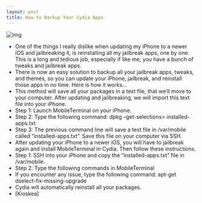 ```yaml
---
layout: post
title: How to Backup Your Cydia Apps
---
```

![img](http://media.idownloadblog.com/wp-content/uploads/2010/08/Cydia-Apps.png)
* One of the things I really dislike when updating my iPhone to a newer iOS and jailbreaking it, is reinstalling all my jailbreak apps, one by one. This is a long and tedious job, especially if like me, you have a bunch of tweaks and jailbreak apps.
* There is now an easy solution to backup all your jailbreak apps, tweaks, and themes, so you can update your iPhone, jailbreak, and reinstall those apps in no time. Here is how it works…
* This method will save all your packages in a text file, that we’ll move to your computer. After updating and jailbreaking, we will import this text file into your iPhone.
* Step 1: Launch MobileTerminal on your iPhone.
* Step 2: Type the following command: dpkg –get-selections> installed-apps.txt
* Step 3: The previous command line will save a text file in /var/mobile called “installed-apps.txt”. Save this file on your computer via SSH.
* After updating your iPhone to a newer iOS, you will have to jailbreak again and install MobileTerminal in Cydia. Then follow these instructions.
* Step 1: SSH into your iPhone and copy the “installed-apps.txt” file in /var/mobile.
* Step 2: Type the following commands in MobileTerminal
* If you encounter any issue, type the following command: apt-get dselect-fix-missing-upgrade
* Cydia will automatically reinstall all your packages.
* [Kioskea]

